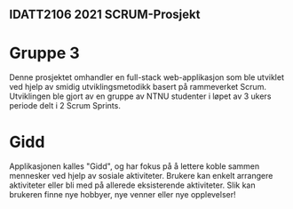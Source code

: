 ## IDATT2106 2021 SCRUM-Prosjekt
# Gruppe 3

Denne prosjektet omhandler en full-stack web-applikasjon som ble utviklet ved hjelp av smidig utviklingsmetodikk basert på rammeverket Scrum. Utviklingen ble gjort av en gruppe av NTNU studenter i løpet av 3 ukers periode delt i 2 Scrum Sprints.

# Gidd

Applikasjonen kalles "Gidd", og har fokus på å lettere koble sammen mennesker ved hjelp av sosiale aktiviteter. Brukere kan enkelt arrangere aktiviteter eller bli med på allerede eksisterende aktiviteter. Slik kan brukeren finne nye hobbyer, nye venner eller nye opplevelser!
